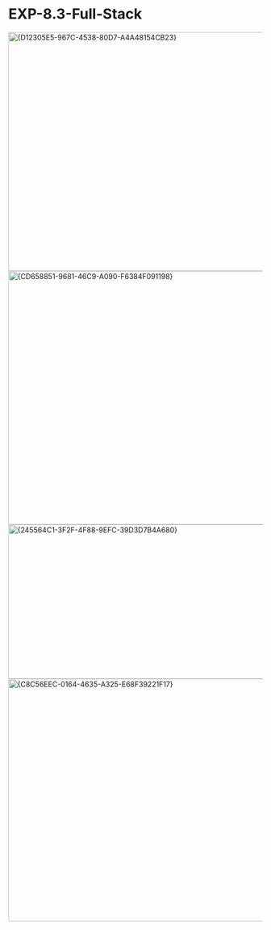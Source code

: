 # EXP-8.3-Full-Stack
<img width="1277" height="474" alt="{D12305E5-967C-4538-80D7-A4A48154CB23}" src="https://github.com/user-attachments/assets/4d6cdcde-8e8e-4dbb-9552-3a4b889585cf" />
<img width="1271" height="503" alt="{CD658851-9681-46C9-A090-F6384F091198}" src="https://github.com/user-attachments/assets/7d7e0c77-fac3-4e59-8ce7-c90bce9747af" />
<img width="1273" height="306" alt="{245564C1-3F2F-4F88-9EFC-39D3D7B4A680}" src="https://github.com/user-attachments/assets/48cfb286-3588-42d5-afb4-c89d2407717f" />
<img width="1264" height="481" alt="{C8C56EEC-0164-4635-A325-E68F39221F17}" src="https://github.com/user-attachments/assets/487570ea-a49a-488c-b83b-c04dd9693bad" />

